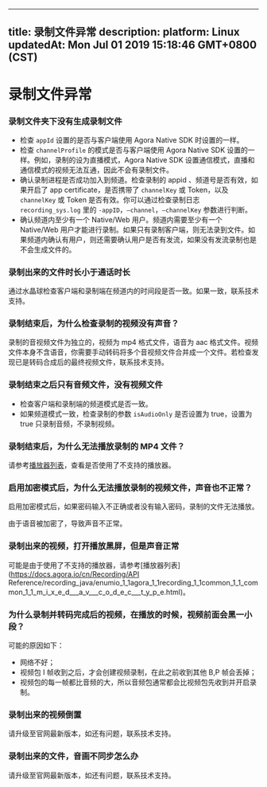 
---
title: 录制文件异常
description: 
platform: Linux
updatedAt: Mon Jul 01 2019 15:18:46 GMT+0800 (CST)
---
# 录制文件异常
### 录制文件夹下没有生成录制文件

- 检查 `appId` 设置的是否与客户端使用 Agora Native SDK 时设置的一样。
- 检查 `channelProfile` 的模式是否与客户端使用 Agora Native SDK 设置的一样。例如，录制的设为直播模式，Agora Native SDK 设置通信模式，直播和通信模式的视频无法互通，因此不会有录制文件。
- 确认录制进程是否成功加入到频道。检查录制的 appid 、频道号是否有效，如果开启了 app certificate，是否携带了 `channelKey` 或 Token，以及`channelKey` 或 Token 是否有效。你可以通过检查录制日志 `recording_sys.log` 里的 `-appID`，`–channel`，`–channelKey` 参数进行判断。
- 确认频道内至少有一个 Native/Web 用户。频道内需要至少有一个 Native/Web 用户才能进行录制。如果只有录制客户端，则无法录到文件。如果频道内确认有用户，则还需要确认用户是否有发流，如果没有发流录制也是不会生成文件的。

### 录制出来的文件时长小于通话时长

通过水晶球检查客户端和录制端在频道内的时间段是否一致。如果一致，联系技术支持。

### 录制结束后，为什么检查录制的视频没有声音？

录制的音视频文件为独立的，视频为 mp4 格式文件，语音为 aac 格式文件。视频文件本身不含语音，你需要手动转码将多个音视频文件合并成一个文件。若检查发现已是转码合成后的最终视频文件，联系技术支持。

### 录制结束之后只有音频文件，没有视频文件

- 检查客户端和录制端的频道模式是否一致。
- 如果频道模式一致，检查录制的参数 `isAudioOnly` 是否设置为 true，设置为 true 只录制音频，不录制视频。

### 录制结束后，为什么无法播放录制的 MP4 文件？

请参考[播放器列表](https://docs.agora.io/cn/Recording/API%20Reference/recording_java/enumio_1_1agora_1_1recording_1_1common_1_1_common_1_1_m_i_x_e_d___a_v___c_o_d_e_c___t_y_p_e.html)，查看是否使用了不支持的播放器。

### 启用加密模式后，为什么无法播放录制的视频文件，声音也不正常？

启用加密模式后，如果密码输入不正确或者没有输入密码，录制的文件无法播放。

由于语音被加密了，导致声音不正常。

### 录制出来的视频，打开播放黑屏，但是声音正常

可能是由于使用了不支持的播放器，请参考[播放器列表](https://docs.agora.io/cn/Recording/API Reference/recording_java/enumio_1_1agora_1_1recording_1_1common_1_1_common_1_1_m_i_x_e_d___a_v___c_o_d_e_c___t_y_p_e.html)。

### 为什么录制并转码完成后的视频，在播放的时候，视频前面会黑一小段？

可能的原因如下：

* 网络不好；
* 视频包 I 帧收到之后，才会创建视频录制，在此之前收到其他 B,P 帧会丢掉；
* 视频包的每一帧都比音频的大，所以音频包通常都会比视频包先收到并开启录制。

### 录制出来的视频倒置

请升级至官网最新版本，如还有问题，联系技术支持。

### 录制出来的文件，音画不同步怎么办

请升级至官网最新版本，如还有问题，联系技术支持。
